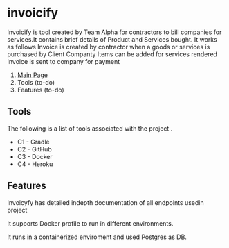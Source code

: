# invoicify
Invoicify is tool created by Team Alpha for contractors to bill companies for services.It contains brief details of Product and Services bought. It works as follows
Invoice is created by contractor when a goods or services is purchased by Client Companty
Items can be added for services rendered
Invoice is sent to company for payment


1. [Main Page](https://github.com/)
2. Tools (to-do)
3. Features (to-do)


## Tools

The following is a list of tools associated with the project .

* C1 - Gradle
* C2 - GitHub
* C3 - Docker
* C4 - Heroku

## Features

Invoicyfy has detailed indepth documentation of all endpoints usedin project

It supports Docker profile to run in different environments.

It runs in a containerized enviroment and used Postgres as DB. 
